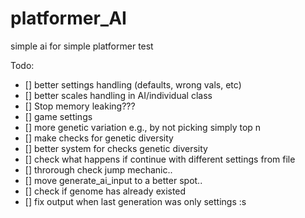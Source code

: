 
# platformer_AI

 simple ai for simple platformer test

Todo:

- [] better settings handling (defaults, wrong vals, etc)
- [] better scales handling in AI/individual class
- [] Stop memory leaking???
- [] game settings
- [] more genetic variation e.g., by not picking simply top n
- [] make checks for genetic diversity
- [] better system for checks genetic diversity
- [] check what happens if continue with different settings from file
- [] throrough check jump mechanic..
- [] move generate_ai_input to a better spot..
- [] check if genome has already existed
- [] fix output when last generation was only settings :s